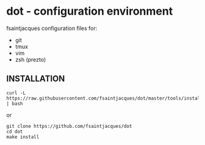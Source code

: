 # dot - configuration environment

fsaintjacques configuration files for:

  * git
  * tmux
  * vim
  * zsh (prezto)

## INSTALLATION

    curl -L https://raw.githubusercontent.com/fsaintjacques/dot/master/tools/install | bash

or

    git clone https://github.com/fsaintjacques/dot
    cd dot
    make install

